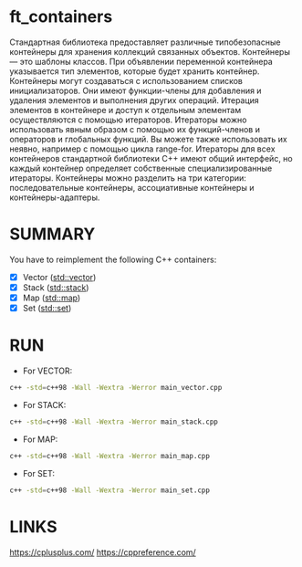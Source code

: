 # ft_containers

Стандартная библиотека предоставляет различные типобезопасные контейнеры для хранения коллекций связанных объектов.
Контейнеры — это шаблоны классов. При объявлении переменной контейнера указывается тип элементов, которые будет хранить контейнер.
Контейнеры могут создаваться с использованием списков инициализаторов. Они имеют функции-члены для добавления и удаления элементов и выполнения других операций.
Итерация элементов в контейнере и доступ к отдельным элементам осуществляются с помощью итераторов.
Итераторы можно использовать явным образом с помощью их функций-членов и операторов и глобальных функций.
Вы можете также использовать их неявно, например с помощью цикла range-for.
Итераторы для всех контейнеров стандартной библиотеки C++ имеют общий интерфейс, но каждый контейнер определяет собственные специализированные итераторы.
Контейнеры можно разделить на три категории: последовательные контейнеры, ассоциативные контейнеры и контейнеры-адаптеры.

# SUMMARY

You have to reimplement the following C++ containers:
- [x] Vector ([std::vector])
- [x] Stack ([std::stack])
- [x] Map ([std::map])
- [x] Set ([std::set])

[std::vector]: http://www.cplusplus.com/reference/vector/vector
[std::stack]: http://www.cplusplus.com/reference/stack/stack
[std::map]: http://www.cplusplus.com/reference/map/map
[std::set]: http://www.cplusplus.com/reference/set/set

# RUN

* For VECTOR:
```bash
c++ -std=c++98 -Wall -Wextra -Werror main_vector.cpp
```
* For STACK:
```bash
c++ -std=c++98 -Wall -Wextra -Werror main_stack.cpp
```
* For MAP:
```bash
c++ -std=c++98 -Wall -Wextra -Werror main_map.cpp
```
* For SET:
```bash
c++ -std=c++98 -Wall -Wextra -Werror main_set.cpp
```
# LINKS

https://cplusplus.com/
https://cppreference.com/
